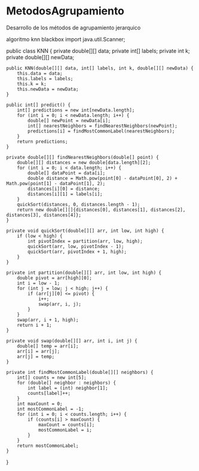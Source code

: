# MetodosAgrupamiento
Desarrollo de los métodos de agrupamiento jerarquico



algoritmo knn blackbox
import java.util.Scanner;

public class KNN {
    private double[][] data;
    private int[] labels;
    private int k;
    private double[][] newData;

    public KNN(double[][] data, int[] labels, int k, double[][] newData) {
        this.data = data;
        this.labels = labels;
        this.k = k;
        this.newData = newData;
    }

    public int[] predict() {
        int[] predictions = new int[newData.length];
        for (int i = 0; i < newData.length; i++) {
            double[] newPoint = newData[i];
            int[] nearestNeighbors = findNearestNeighbors(newPoint);
            predictions[i] = findMostCommonLabel(nearestNeighbors);
        }
        return predictions;
    }

    private double[][] findNearestNeighbors(double[] point) {
        double[][] distances = new double[data.length][2];
        for (int i = 0; i < data.length; i++) {
            double[] dataPoint = data[i];
            double distance = Math.pow(point[0] - dataPoint[0], 2) + Math.pow(point[1] - dataPoint[1], 2);
            distances[i][0] = distance;
            distances[i][1] = labels[i];
        }
        quickSort(distances, 0, distances.length - 1);
        return new double[][]{distances[0], distances[1], distances[2], distances[3], distances[4]};
    }

    private void quickSort(double[][] arr, int low, int high) {
        if (low < high) {
            int pivotIndex = partition(arr, low, high);
            quickSort(arr, low, pivotIndex - 1);
            quickSort(arr, pivotIndex + 1, high);
        }
    }

    private int partition(double[][] arr, int low, int high) {
        double pivot = arr[high][0];
        int i = low - 1;
        for (int j = low; j < high; j++) {
            if (arr[j][0] <= pivot) {
                i++;
                swap(arr, i, j);
            }
        }
        swap(arr, i + 1, high);
        return i + 1;
    }

    private void swap(double[][] arr, int i, int j) {
        double[] temp = arr[i];
        arr[i] = arr[j];
        arr[j] = temp;
    }

    private int findMostCommonLabel(double[][] neighbors) {
        int[] counts = new int[5];
        for (double[] neighbor : neighbors) {
            int label = (int) neighbor[1];
            counts[label]++;
        }
        int maxCount = 0;
        int mostCommonLabel = -1;
        for (int i = 0; i < counts.length; i++) {
            if (counts[i] > maxCount) {
                maxCount = counts[i];
                mostCommonLabel = i;
            }
        }
        return mostCommonLabel;
    }
}